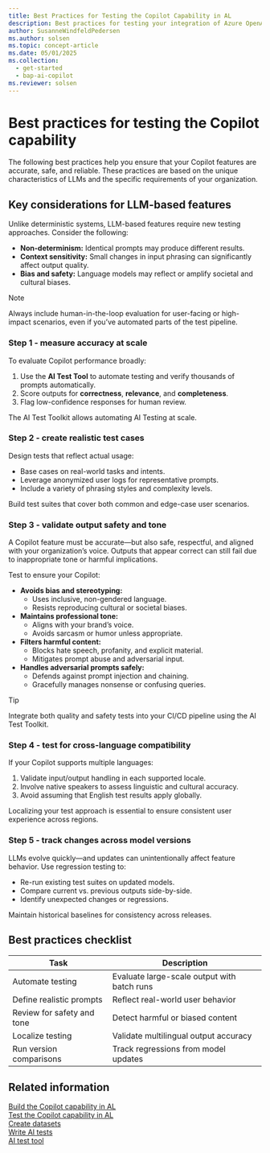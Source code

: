 ```yaml
---
title: Best Practices for Testing the Copilot Capability in AL
description: Best practices for testing your integration of Azure OpenAI Service through the AI module of Business Central.
author: SusanneWindfeldPedersen
ms.author: solsen
ms.topic: concept-article
ms.date: 05/01/2025
ms.collection:
  - get-started
  - bap-ai-copilot
ms.reviewer: solsen
---
```


# Best practices for testing the Copilot capability

The following best practices help you ensure that your Copilot features are accurate, safe, and reliable. These practices are based on the unique characteristics of LLMs and the specific requirements of your organization.

## Key considerations for LLM-based features

Unlike deterministic systems, LLM-based features require new testing approaches. Consider the following:

- **Non-determinism:** Identical prompts may produce different results.
- **Context sensitivity:** Small changes in input phrasing can significantly affect output quality.
- **Bias and safety:** Language models may reflect or amplify societal and cultural biases.

> [!NOTE]  
> Always include human-in-the-loop evaluation for user-facing or high-impact scenarios, even if you’ve automated parts of the test pipeline.

### Step 1 - measure accuracy at scale

To evaluate Copilot performance broadly:

1. Use the **AI Test Tool** to automate testing and verify thousands of prompts automatically.
2. Score outputs for **correctness**, **relevance**, and **completeness**.  
3. Flag low-confidence responses for human review.

The AI Test Toolkit allows automating AI Testing at scale.

### Step 2 - create realistic test cases

Design tests that reflect actual usage:

- Base cases on real-world tasks and intents.
- Leverage anonymized user logs for representative prompts.
- Include a variety of phrasing styles and complexity levels.  

Build test suites that cover both common and edge-case user scenarios.

### Step 3 - validate output safety and tone

A Copilot feature must be accurate—but also safe, respectful, and aligned with your organization’s voice. Outputs that appear correct can still fail due to inappropriate tone or harmful implications.

Test to ensure your Copilot:

- **Avoids bias and stereotyping:**  
  - Uses inclusive, non-gendered language.  
  - Resists reproducing cultural or societal biases.  
- **Maintains professional tone:**  
  - Aligns with your brand’s voice.  
  - Avoids sarcasm or humor unless appropriate.  
- **Filters harmful content:**  
  - Blocks hate speech, profanity, and explicit material.  
  - Mitigates prompt abuse and adversarial input.  
- **Handles adversarial prompts safely:**  
  - Defends against prompt injection and chaining.  
  - Gracefully manages nonsense or confusing queries.  

> [!TIP]  
> Integrate both quality and safety tests into your CI/CD pipeline using the AI Test Toolkit.

### Step 4 - test for cross-language compatibility

If your Copilot supports multiple languages:

1. Validate input/output handling in each supported locale.  
2. Involve native speakers to assess linguistic and cultural accuracy.  
3. Avoid assuming that English test results apply globally.  

Localizing your test approach is essential to ensure consistent user experience across regions.

### Step 5 - track changes across model versions

LLMs evolve quickly—and updates can unintentionally affect feature behavior. Use regression testing to:

- Re-run existing test suites on updated models.  
- Compare current vs. previous outputs side-by-side.  
- Identify unexpected changes or regressions.  

Maintain historical baselines for consistency across releases.

## Best practices checklist

| Task                   | Description                                |
|------------------------|--------------------------------------------|
| Automate testing       | Evaluate large-scale output with batch runs|
| Define realistic prompts| Reflect real-world user behavior           |
| Review for safety and tone| Detect harmful or biased content         |
| Localize testing       | Validate multilingual output accuracy       |
| Run version comparisons| Track regressions from model updates       |

## Related information

[Build the Copilot capability in AL](ai-build-copilot-in-al.md)  
[Test the Copilot capability in AL](ai-test-copilot.md)  
[Create datasets](ai-test-copilot-datasets.md)  
[Write AI tests](ai-test-copilot-ai-tests.md)  
[AI test tool](ai-test-copilot-testtool.md)